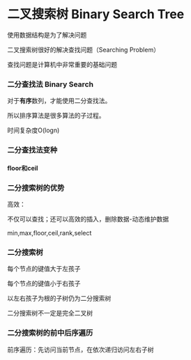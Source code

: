 # 二叉搜索树 Binary Search Tree

使用数据结构是为了解决问题

二叉搜索树很好的解决查找问题（Searching Problem）

查找问题是计算机中非常重要的基础问题

### 二分查找法 Binary Search

对于**有序**数列，才能使用二分查找法。

所以排序算法是很多算法的子过程。

时间复杂度O(logn)



### 二分查找法变种

#### floor和ceil



### 二分搜索树的优势

高效：

不仅可以查找；还可以高效的插入，删除数据-动态维护数据

min,max,floor,ceil,rank,select

### 二分搜索树

每个节点的键值大于左孩子

每个节点的键值小于右孩子

以左右孩子为根的子树仍为二分搜索树

二分搜索树不一定是完全二叉树



### 二分搜索树的前中后序遍历

前序遍历：先访问当前节点，在依次递归访问左右子树